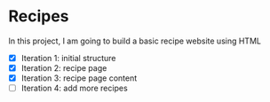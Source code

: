 # Recipes

In this project, I am going to build a basic recipe website using HTML

- [x] Iteration 1: initial structure
- [x] Iteration 2: recipe page
- [x] Iteration 3: recipe page content
- [ ] Iteration 4: add more recipes